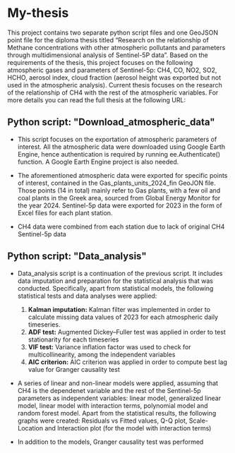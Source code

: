 # My-thesis

This project contains two separate python script files and one GeoJSON point file for the diploma thesis titled  “Research on the relationship of Methane concentrations with other atmospheric pollutants and parameters through multidimensional analysis of Sentinel-5P data”. Based on the requirements of the thesis, this project focuses on the following atmospheric gases and parameters of Sentinel-5p: CH4, CO, NO2, SO2, HCHO, aerosol index, cloud fraction (aerosol height was exported but not used in the atmospheric analysis). Current thesis focuses on the research of the relationship of CH4 with the rest of the atmospheric variables. For more details you can read the full thesis at the following URL:

## Python script: "Download_atmospheric_data"
- This script focuses on the exportation of atmospheric parameters of interest. All the atmospheric data were downloaded using Google Earth Engine, hence authentication is required by running ee.Authenticate() function. A Google Earth Engine project is also needed.
  
- The aforementioned atmospheric data were exported for specific points of interest, contained in the Gas_plants_units_2024_fin GeoJON file. Those points (14 in total) mainly refer to Gas plants, with a few oil and coal plants in the Greek area, sourced from Global Energy Monitor for the year 2024. Sentinel-5p data were exported for 2023 in the form of Excel files for each plant station.
  
- CH4 data were combined from each station due to lack of original CH4 Sentinel-5p data

## Python script: "Data_analysis"
- Data_analysis script is a continuation of the previous script. It includes data imputation and preparation for the statistical analysis that was conducted. Specifically, apart from statistical models, the following statistical tests and data analyses were applied:
  
  1. **Kalman imputation:** Kalman filter was implemented in order to calculate missing data values of 2023 for each atmospheric daily timeseries.
  2. **ADF test:** Augmented Dickey–Fuller test was applied in order to test stationarity for each timeseries
  3. **VIF test:** Variance inflation factor was used to check for multicollinearity, among the independent variables
  4. **AIC criterion:** AIC criterion was applied in order to compute best lag value for Granger causality test

- A series of linear and non-linear models were applied, assuming that CH4 is the dependenet variable and the rest of the Sentinel-5p parameters as independent variables: linear model, generalized linear model, linear model with interaction terms, polynomial model and random forest model. Apart from the statistical results, the following graphs were created: Residuals vs Fitted values, Q-Q plot, Scale-Location and Interaction plot (for the model with interaction terms)
 
- In addition to the models, Granger causality test was performed

 

